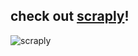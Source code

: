 ## check out [scraply](https://github.com/the-AMA-team/scraply)!

![scraply](https://github.com/the-AMA-team/.github/blob/main/profile/assets/FocuSee%20Project%202025-07-19%2020-36-28_3.mp4.gif)
